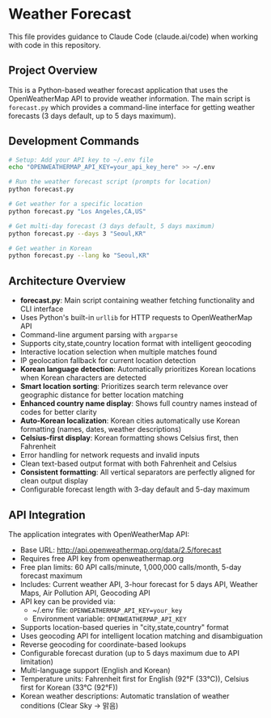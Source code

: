 # Weather Forecast

This file provides guidance to Claude Code (claude.ai/code) when working with code in this repository.

## Project Overview

This is a Python-based weather forecast application that uses the OpenWeatherMap API to provide weather information. The main script is `forecast.py` which provides a command-line interface for getting weather forecasts (3 days default, up to 5 days maximum).

## Development Commands

```bash
# Setup: Add your API key to ~/.env file
echo "OPENWEATHERMAP_API_KEY=your_api_key_here" >> ~/.env

# Run the weather forecast script (prompts for location)
python forecast.py

# Get weather for a specific location
python forecast.py "Los Angeles,CA,US"

# Get multi-day forecast (3 days default, 5 days maximum)
python forecast.py --days 3 "Seoul,KR"

# Get weather in Korean
python forecast.py --lang ko "Seoul,KR"
```

## Architecture Overview

- **forecast.py**: Main script containing weather fetching functionality and CLI interface
- Uses Python's built-in `urllib` for HTTP requests to OpenWeatherMap API
- Command-line argument parsing with `argparse`
- Supports city,state,country location format with intelligent geocoding
- Interactive location selection when multiple matches found
- IP geolocation fallback for current location detection
- **Korean language detection**: Automatically prioritizes Korean locations when Korean characters are detected
- **Smart location sorting**: Prioritizes search term relevance over geographic distance for better location matching
- **Enhanced country name display**: Shows full country names instead of codes for better clarity
- **Auto-Korean localization**: Korean cities automatically use Korean formatting (names, dates, weather descriptions)
- **Celsius-first display**: Korean formatting shows Celsius first, then Fahrenheit
- Error handling for network requests and invalid inputs
- Clean text-based output format with both Fahrenheit and Celsius
- **Consistent formatting**: All vertical separators are perfectly aligned for clean output display
- Configurable forecast length with 3-day default and 5-day maximum

## API Integration

The application integrates with OpenWeatherMap API:
- Base URL: http://api.openweathermap.org/data/2.5/forecast
- Requires free API key from openweathermap.org 
- Free plan limits: 60 API calls/minute, 1,000,000 calls/month, 5-day forecast maximum
- Includes: Current weather API, 3-hour forecast for 5 days API, Weather Maps, Air Pollution API, Geocoding API
- API key can be provided via:
  - ~/.env file: `OPENWEATHERMAP_API_KEY=your_key`
  - Environment variable: `OPENWEATHERMAP_API_KEY`
- Supports location-based queries in "city,state,country" format
- Uses geocoding API for intelligent location matching and disambiguation
- Reverse geocoding for coordinate-based lookups
- Configurable forecast duration (up to 5 days maximum due to API limitation)
- Multi-language support (English and Korean)
- Temperature units: Fahrenheit first for English (92°F (33°C)), Celsius first for Korean (33°C (92°F))
- Korean weather descriptions: Automatic translation of weather conditions (Clear Sky → 맑음)